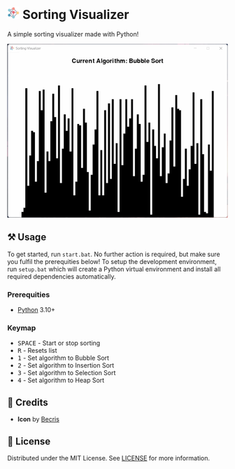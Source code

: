 <h1>
    <img src="icon.png" style="height: 1em"/>
    <span>Sorting Visualizer</span>
</h1>

A simple sorting visualizer made with Python!

![Demo](demo.gif)

## ⚒️ Usage

To get started, run `start.bat`. No further action is required, but make sure you fulfil the prerequities below! To setup the development environment, run `setup.bat` which will create a Python virtual environment and install all required dependencies automatically.

### Prerequities

- [Python](https://python.org) 3.10+

### Keymap

- <kbd>SPACE</kbd> - Start or stop sorting
- <kbd>R</kbd> - Resets list
- <kbd>1</kbd> - Set algorithm to Bubble Sort
- <kbd>2</kbd> - Set algorithm to Insertion Sort
- <kbd>3</kbd> - Set algorithm to Selection Sort
- <kbd>4</kbd> - Set algorithm to Heap Sort

## 💖 Credits

- **Icon** by [Becris](https://flaticon.com/free-icon/neural_2103633)

## 📜 License

Distributed under the MIT License. See [LICENSE](LICENSE) for more information.